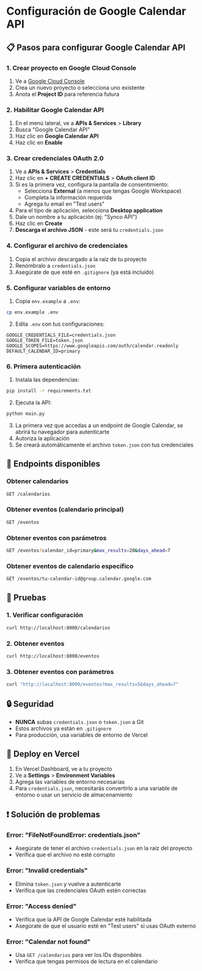 # Configuración de Google Calendar API

## 📋 Pasos para configurar Google Calendar API

### 1. Crear proyecto en Google Cloud Console

1. Ve a [Google Cloud Console](https://console.cloud.google.com/)
2. Crea un nuevo proyecto o selecciona uno existente
3. Anota el **Project ID** para referencia futura

### 2. Habilitar Google Calendar API

1. En el menú lateral, ve a **APIs & Services** > **Library**
2. Busca "Google Calendar API"
3. Haz clic en **Google Calendar API**
4. Haz clic en **Enable**

### 3. Crear credenciales OAuth 2.0

1. Ve a **APIs & Services** > **Credentials**
2. Haz clic en **+ CREATE CREDENTIALS** > **OAuth client ID**
3. Si es la primera vez, configura la pantalla de consentimiento:
   - Selecciona **External** (a menos que tengas Google Workspace)
   - Completa la información requerida
   - Agrega tu email en "Test users"
4. Para el tipo de aplicación, selecciona **Desktop application**
5. Dale un nombre a tu aplicación (ej: "Synco API")
6. Haz clic en **Create**
7. **Descarga el archivo JSON** - este será tu `credentials.json`

### 4. Configurar el archivo de credenciales

1. Copia el archivo descargado a la raíz de tu proyecto
2. Renómbralo a `credentials.json`
3. Asegúrate de que esté en `.gitignore` (ya está incluido)

### 5. Configurar variables de entorno

1. Copia `env.example` a `.env`:
```bash
cp env.example .env
```

2. Edita `.env` con tus configuraciones:
```env
GOOGLE_CREDENTIALS_FILE=credentials.json
GOOGLE_TOKEN_FILE=token.json
GOOGLE_SCOPES=https://www.googleapis.com/auth/calendar.readonly
DEFAULT_CALENDAR_ID=primary
```

### 6. Primera autenticación

1. Instala las dependencias:
```bash
pip install -r requirements.txt
```

2. Ejecuta la API:
```bash
python main.py
```

3. La primera vez que accedas a un endpoint de Google Calendar, se abrirá tu navegador para autenticarte
4. Autoriza la aplicación
5. Se creará automáticamente el archivo `token.json` con tus credenciales

## 🔧 Endpoints disponibles

### Obtener calendarios
```bash
GET /calendarios
```

### Obtener eventos (calendario principal)
```bash
GET /eventos
```

### Obtener eventos con parámetros
```bash
GET /eventos?calendar_id=primary&max_results=20&days_ahead=7
```

### Obtener eventos de calendario específico
```bash
GET /eventos/tu-calendar-id@group.calendar.google.com
```

## 🧪 Pruebas

### 1. Verificar configuración
```bash
curl http://localhost:8000/calendarios
```

### 2. Obtener eventos
```bash
curl http://localhost:8000/eventos
```

### 3. Obtener eventos con parámetros
```bash
curl "http://localhost:8000/eventos?max_results=5&days_ahead=7"
```

## 🔒 Seguridad

- **NUNCA** subas `credentials.json` o `token.json` a Git
- Estos archivos ya están en `.gitignore`
- Para producción, usa variables de entorno de Vercel

## 🚀 Deploy en Vercel

1. En Vercel Dashboard, ve a tu proyecto
2. Ve a **Settings** > **Environment Variables**
3. Agrega las variables de entorno necesarias
4. Para `credentials.json`, necesitarás convertirlo a una variable de entorno o usar un servicio de almacenamiento

## ❗ Solución de problemas

### Error: "FileNotFoundError: credentials.json"
- Asegúrate de tener el archivo `credentials.json` en la raíz del proyecto
- Verifica que el archivo no esté corrupto

### Error: "Invalid credentials"
- Elimina `token.json` y vuelve a autenticarte
- Verifica que las credenciales OAuth estén correctas

### Error: "Access denied"
- Verifica que la API de Google Calendar esté habilitada
- Asegúrate de que el usuario esté en "Test users" si usas OAuth externo

### Error: "Calendar not found"
- Usa `GET /calendarios` para ver los IDs disponibles
- Verifica que tengas permisos de lectura en el calendario
